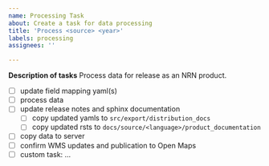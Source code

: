 ```yaml
---
name: Processing Task
about: Create a task for data processing
title: 'Process <source> <year>'
labels: processing
assignees: ''

---
```


**Description of tasks**
Process <source> <year> data for release as an NRN product.
- [ ] update field mapping yaml(s)
- [ ] process <source> <year> data
- [ ] update release notes and sphinx documentation
  - [ ] copy updated yamls to `src/export/distribution_docs`
  - [ ] copy updated rsts to `docs/source/<language>/product_documentation`
- [ ] copy data to server
- [ ] confirm WMS updates and publication to Open Maps
- [ ] custom task: ...
